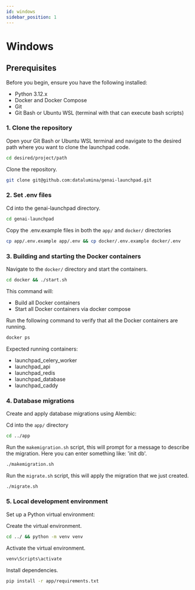 ```yaml
---
id: windows
sidebar_position: 1
---
```


# Windows

## Prerequisites

Before you begin, ensure you have the following installed:

- Python 3.12.x
- Docker and Docker Compose
- Git
- Git Bash or Ubuntu WSL (terminal with that can execute bash scripts)

### 1. Clone the repository

Open your Git Bash or Ubuntu WSL terminal and navigate to the desired path where you want to clone the launchpad code.

```bash
cd desired/project/path
```

Clone the repository.

```bash
git clone git@github.com:datalumina/genai-launchpad.git
```

### 2. Set .env files

Cd into the genai-launchpad directory.

```bash
cd genai-launchpad
```

Copy the .env.example files in both the `app/` and `docker/` directories

```bash
cp app/.env.example app/.env && cp docker/.env.example docker/.env
```

### 3. Building and starting the Docker containers

Navigate to the `docker/` directory and start the containers.

```bash
cd docker && ./start.sh
```

This command will:

- Build all Docker containers
- Start all Docker containers via docker compose

Run the following command to verify that all the Docker containers are running.

```bash
docker ps
```

Expected running containers:

- launchpad_celery_worker
- launchpad_api
- launchpad_redis
- launchpad_database
- launchpad_caddy

### 4. Database migrations

Create and apply database migrations using Alembic:

Cd into the `app/` directory

```bash
cd ../app
```

Run the `makemigration.sh` script, this will prompt for a message to describe the migration. Here you can enter
something like: 'init db'.

```bash
./makemigration.sh
```

Run the `migrate.sh` script, this will apply the migration that we just created.

```bash
./migrate.sh
```

### 5. Local development environment

Set up a Python virtual environment:

Create the virtual environment.

```bash
cd ../ && python -m venv venv
```

Activate the virtual environment.

```bash
venv\Scripts\activate
```

Install dependencies.

```bash
pip install -r app/requirements.txt
```
